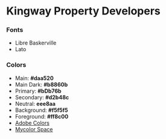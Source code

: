 
# Kingway Property Developers

### Fonts

- Libre Baskerville
- Lato

### Colors

- Main: **#daa520**
- Main Dark: **#b8860b**
- Primary: **#bDb76b**
- Secondary: **#d2b48c**
- Neutral: **eee8aa**
- Background: **#f5f5f5**
- Foreground: **#ff8c00**
- [Adobe Colors](https://color.adobe.com/create/color-wheel)
- [Mycolor Space](https://mycolor.space/?hex=%23DAA520&sub=1)